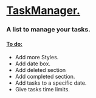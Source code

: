 <h1><ins>TaskManager.</ins></h1>
<h3>A list to manage your tasks.</h3>
<h4><ins>To do:</ins></h4>
<ul> 
  <li>Add more Styles.</li>
  <li>Add date box.</li>
  <li>Add deleted section</li>
  <li>Add completed section.</li>
  <li>Add tasks to a specific date.</li>
  <li>Give tasks time limits.</li>

</ul>
